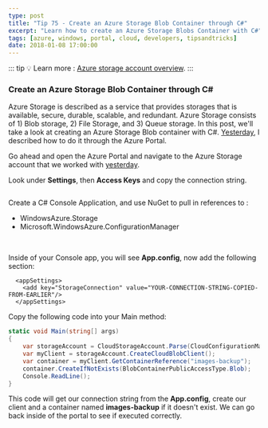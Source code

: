 ```yaml
---
type: post
title: "Tip 75 - Create an Azure Storage Blob Container through C#"
excerpt: "Learn how to create an Azure Storage Blobs Container with C#"
tags: [azure, windows, portal, cloud, developers, tipsandtricks]
date: 2018-01-08 17:00:00
---
```


::: tip
:bulb: Learn more : [Azure storage account overview](https://docs.microsoft.com/azure/storage/common/storage-account-overview?WT.mc_id=docs-azuredevtips-azureappsdev).
:::

### Create an Azure Storage Blob Container through C#

Azure Storage is described as a service that provides storages that is available, secure, durable, scalable, and redundant. Azure Storage consists of 1) Blob storage, 2) File Storage, and 3) Queue storage. In this post, we'll take a look at creating an Azure Storage Blob container with C#. [Yesterday](https://microsoft.github.io/AzureTipsAndTricks/blog/tip74.html), I described how to do it through the Azure Portal. 

Go ahead and open the Azure Portal and navigate to the Azure Storage account that we worked with [yesterday](https://microsoft.github.io/AzureTipsAndTricks/blog/tip74.html).

Look under **Settings**, then **Access Keys** and copy the connection string. 

<img :src="$withBase('/files/storagethroughcsharp1.png')">

Create a C# Console Application, and use NuGet to pull in references to :

* WindowsAzure.Storage
* Microsoft.WindowsAzure.ConfigurationManager

<img :src="$withBase('/files/storagethroughcsharp2.png')">
<img :src="$withBase('/files/storagethroughcsharp3.png')">

Inside of your Console app, you will see **App.config**, now add the following section:

```
  <appSettings>
    <add key="StorageConnection" value="YOUR-CONNECTION-STRING-COPIED-FROM-EARLIER"/>
  </appSettings>
```

Copy the following code into your Main method:

```csharp
static void Main(string[] args)
{
    var storageAccount = CloudStorageAccount.Parse(CloudConfigurationManager.GetSetting("StorageConnection"));
    var myClient = storageAccount.CreateCloudBlobClient();
    var container = myClient.GetContainerReference("images-backup");
    container.CreateIfNotExists(BlobContainerPublicAccessType.Blob);
    Console.ReadLine();
}
```

This code will get our connection string from the **App.config**, create our client and a container named **images-backup** if it doesn't exist. We can go back inside of the portal to see if executed correctly. 

<img :src="$withBase('/files/storagethroughcsharp4.png')">
